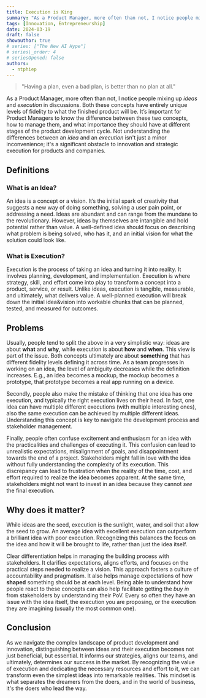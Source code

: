 ```yaml
---
title: Execution is King
summary: "As a Product Manager, more often than not, I notice people mixing up _ideas_ and _execution_ in discussions. Both these concepts have entirely unique levels of fidelity to what the finished product will be. It’s important for Product Managers to know the difference between these two concepts, how to manage them, and what importance they should have at different stages of the product development cycle. Not understanding the differences between an _idea_ and an _execution_ isn't just a minor inconvenience; it's a significant obstacle to innovation and strategic execution for products and companies. "
tags: [Innovation, Entrepreneurship]
date: 2024-03-19
draft: false
showauthor: true
# series: ["The New AI Hype"]
# series\_order: 4
# seriesOpened: false
authors:
  - ntphiep
---
```


> "Having a plan, even a bad plan, is better than no plan at all."

As a Product Manager, more often than not, I notice people mixing up _ideas_ and _execution_ in discussions. Both these concepts have entirely unique levels of fidelity to what the finished product will be. It’s important for Product Managers to know the difference between these two concepts, how to manage them, and what importance they should have at different stages of the product development cycle. Not understanding the differences between an _idea_ and an _execution_ isn't just a minor inconvenience; it's a significant obstacle to innovation and strategic execution for products and companies. 

## Definitions
### What is an Idea?
An idea is a concept or a vision. It’s the initial spark of creativity that suggests a new way of doing something, solving a user pain point, or addressing a need. Ideas are abundant and can range from the mundane to the revolutionary. However, ideas by themselves are intangible and hold potential rather than value. A well-defined idea should focus on describing what problem is being solved, who has it, and an initial vision for what the solution could look like.

### What is Execution?
Execution is the process of taking an idea and turning it into reality. It involves planning, development, and implementation. Execution is where strategy, skill, and effort come into play to transform a concept into a product, service, or result. Unlike ideas, execution is tangible, measurable, and ultimately, what delivers value. A well-planned execution will break down the initial idea&vision into workable chunks that can be planned, tested, and measured for outcomes.

## Problems
Usually, people tend to split the above in a very simplistic way: ideas are about **what** and **why**, while execution is about **how** and **when**. This view is part of the issue. Both concepts ultimately are about **something** that has different fidelity levels defining it across time. As a team progresses in working on an idea, the level of ambiguity decreases while the definition increases. E.g., an idea becomes a mockup, the mockup becomes a prototype, that prototype becomes a real app running on a device. 

Secondly, people also make the mistake of thinking that one idea has one execution, and typically the right execution lives on their head. In fact, one idea can have multiple different executions (with multiple interesting ones), also the same execution can be achieved by multiple different ideas. Understanding this concept is key to navigate the development process and stakeholder management.

Finally, people often confuse excitement and enthusiasm for an idea with the practicalities and challenges of executing it. This confusion can lead to unrealistic expectations, misalignment of goals, and disappointment towards the end of a project. Stakeholders might fall in love with the idea without fully understanding the complexity of its execution. This discrepancy can lead to frustration when the reality of the time, cost, and effort required to realize the idea becomes apparent. At the same time, stakeholders might not want to invest in an idea because they cannot _see_ the final execution.

## Why does it matter?

While ideas are the seed, execution is the sunlight, water, and soil that allow the seed to grow. An average idea with excellent execution can outperform a brilliant idea with poor execution. Recognizing this balances the focus on the idea and how it will be brought to life, rather than just the idea itself. 

Clear differentiation helps in managing the building process with stakeholders. It clarifies expectations, aligns efforts, and focuses on the practical steps needed to realize a vision. This approach fosters a culture of accountability and pragmatism. It also helps manage expectations of how **shaped** something should be at each level. Being able to understand how people react to these concepts can also help facilitate getting the _buy in_ from stakeholders by understanding their PoV. Every so often they have an issue with the idea itself, the execution you are proposing, or the execution they are imagining (usually the most common one). 

## Conclusion
As we navigate the complex landscape of product development and innovation, distinguishing between ideas and their execution becomes not just beneficial, but essential. It informs our strategies, aligns our teams, and ultimately, determines our success in the market. By recognizing the value of execution and dedicating the necessary resources and effort to it, we can transform even the simplest ideas into remarkable realities. This mindset is what separates the dreamers from the doers, and in the world of business, it's the doers who lead the way.